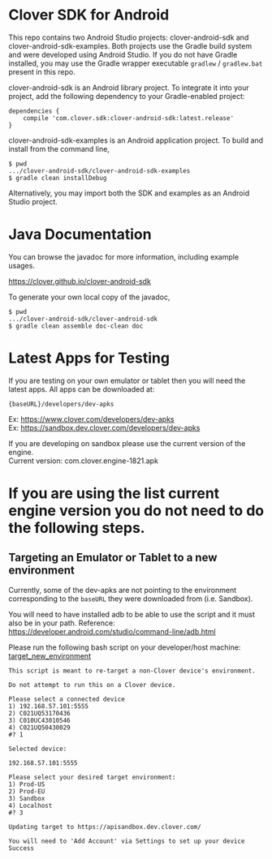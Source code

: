 Clover SDK for Android
======================

This repo contains two Android Studio projects: clover-android-sdk and clover-android-sdk-examples. Both
projects use the Gradle build system and were developed using Android Studio.
If you do not have Gradle installed, you may use the Gradle wrapper executable ```gradlew``` / ```gradlew.bat```
present in this repo.

clover-android-sdk is an Android library project. To integrate it into your project, add the following dependency to your Gradle-enabled project:

```
dependencies {
    compile 'com.clover.sdk:clover-android-sdk:latest.release'
}
```

clover-android-sdk-examples is an Android application project. To build and install from the command line,

```
$ pwd
.../clover-android-sdk/clover-android-sdk-examples
$ gradle clean installDebug
```

Alternatively, you may import both the SDK and examples as an Android Studio project.

Java Documentation
=======================

You can browse the javadoc for more information, including example usages.

<https://clover.github.io/clover-android-sdk>

To generate your own local copy of the javadoc,

```
$ pwd
.../clover-android-sdk/clover-android-sdk
$ gradle clean assemble doc-clean doc
```

Latest Apps for Testing
=======================
If you are testing on your own emulator or tablet then you will need the latest apps. All apps can be downloaded at:

```
{baseURL}/developers/dev-apks
```
Ex: <https://www.clover.com/developers/dev-apks>  
Ex: <https://sandbox.dev.clover.com/developers/dev-apks>

If you are developing on sandbox please use the current version of the engine.  
Current version: com.clover.engine-1821.apk  

If you are using the list current engine version you do not need to do the following steps.
======

Targeting an Emulator or Tablet to a new environment
-----------------------

Currently, some of the dev-apks are not pointing to the environment corresponding to the `baseURL` they were downloaded from (i.e. Sandbox).  

You will need to have installed adb to be able to use the script and it must also be in your path. 
Reference: https://developer.android.com/studio/command-line/adb.html

Please run the following bash script on your developer/host machine: [target_new_environment](scripts/target_new_environment)

```
This script is meant to re-target a non-Clover device's environment.

Do not attempt to run this on a Clover device.

Please select a connected device
1) 192.168.57.101:5555
2) C021UQ53170436
3) C010UC43010546
4) C021UQ50430029
#? 1

Selected device:

192.168.57.101:5555

Please select your desired target environment:
1) Prod-US
2) Prod-EU
3) Sandbox
4) Localhost
#? 3

Updating target to https://apisandbox.dev.clover.com/

You will need to 'Add Account' via Settings to set up your device
Success
```
